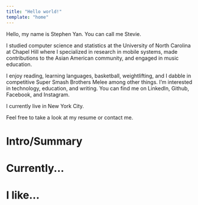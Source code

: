 ```yaml
---
title: "Hello world!"
template: "home"
---
```


Hello, my name is Stephen Yan. You can call me Stevie.

I studied computer science and statistics at the University of North Carolina at Chapel Hill where I specialized in research in mobile systems, made contributions to the Asian American community, and engaged in music education.

I enjoy reading, learning languages, basketball, weightlifting, and I dabble in competitive Super Smash Brothers Melee among other things. I’m interested in technology, education, and writing. You can find me on LinkedIn, Github, Facebook, and Instagram.

I currently live in New York City.

Feel free to take a look at my resume or contact me.

# Intro/Summary
# Currently...
# I like...
